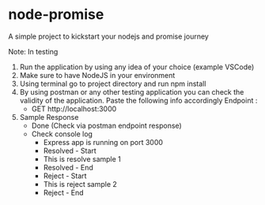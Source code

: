 # node-promise
A simple project to kickstart your nodejs and promise journey

Note: In testing
1. Run the application by using any idea of your choice (example VSCode)
2. Make sure to have NodeJS in your environment
3. Using terminal go to project directory and run npm install
4. By using postman or any other testing application you can check the validity of the application. Paste the following info accordingly
   Endpoint :
     - GET http://localhost:3000
5. Sample Response
   - Done (Check via postman endpoint response)
   - Check console log
     - Express app is running on port 3000
     - Resolved - Start
     - This is resolve sample 1
     - Resolved - End
     - Reject - Start
     - This is reject sample 2
     - Reject - End
